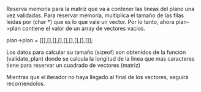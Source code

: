 Reserva memoria para la matriz que va a contener las lineas del plano una vez validadas.
Para reservar memoría, multiplica el tamaño de las filas leidas por (char *) que es lo que vale un vector. Por lo tanto, ahora plan->plan contiene el valor de un array de vectores vacios.

plan->plan = [[],[],[],[],[],[],[],[],[]];


Los datos para calcular su tamaño (sizeof) son obtenidos de la función (validate_plan) donde se calcula la longitud de la linea que mas caracteres tiene para reservar un cuadrado de vectores (matriz)

Mientras que el iterador no haya llegado al final de los vectores, seguirá recorriendolos.
